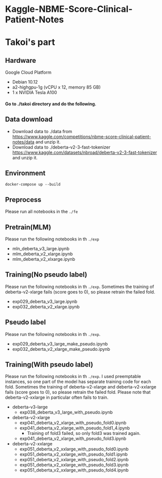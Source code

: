 # Kaggle-NBME-Score-Clinical-Patient-Notes

# Takoi's part
## Hardware
Google Cloud Platform
- Debian 10.12
- a2-highgpu-1g (vCPU x 12, memory 85 GB)
- 1 x NVIDIA Tesla A100

#### Go to ./takoi directory and do the following.
## Data download
- Download data to ./data from https://www.kaggle.com/competitions/nbme-score-clinical-patient-notes/data and unzip it.
- Download data to ./deberta-v2-3-fast-tokenizer  https://www.kaggle.com/datasets/nbroad/deberta-v2-3-fast-tokenizer and unzip it.

## Environment
```
docker-compose up --build
```

## Preprocess
Please run all notebooks in the ``` ./fe ```

## Pretrain(MLM)
Please run the following notebooks in th ``` ./exp ```
- mln_deberta_v3_large.ipynb
- mlm_deberta_v2_xlarge.ipynb
- mlm_deberta_v2_xlxarge.ipynb

## Training(No pseudo label)
Please run the following notebooks in th ``` ./exp ```. 
Sometimes the training of deberta-v2-xlarge fails (score goes to 0), so please retrain the failed fold.
- exp029_deberta_v3_large.ipynb
- exp032_deberta_v2_xlarge.ipynb

## Pseudo label
Please run the following notebooks in th ``` ./exp ```. 
- exp029_deberta_v3_large_make_pseudo.ipynb
- exp032_deberta_v2_xlarge_make_pseudo.ipynb

## Training(With pseudo label) 
Please run the following notebooks in th ``` ./exp ```. 
I used preemptable instances, so one part of the model has separate training code for each fold.
Sometimes the training of deberta-v2-xlarge and deberta-v2-xxlarge fails (score goes to 0), so please retrain the failed fold. Please note that deberta-v2-xxlarge in particular often fails to train.
- deberta-v3-large
    - exp038_deberta_v3_large_with_pseudo.ipynb
- deberta-v2-xlarge
    - exp041_deberta_v2_xlarge_with_pseudo_fold0.ipynb
    - exp041_deberta_v2_xlarge_with_pseudo_fold1_4.ipynb
        - Training of fold3 failed, so only fold3 was trained again.
    - exp041_deberta_v2_xlarge_with_pseudo_fold3.ipynb
- deberta-v2-xxlarge
    - exp051_deberta_v2_xxlarge_with_pseudo_fold0.ipynb
    - exp051_deberta_v2_xxlarge_with_pseudo_fold1.ipynb
    - exp051_deberta_v2_xxlarge_with_pseudo_fold2.ipynb
    - exp051_deberta_v2_xxlarge_with_pseudo_fold3.ipynb
    - exp051_deberta_v2_xxlarge_with_pseudo_fold4.ipynb
